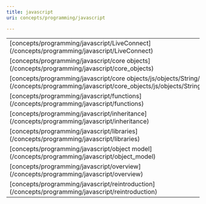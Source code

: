 ```yaml
---
title: javascript
uri: concepts/programming/javascript

---
```

<table class="mw-prefixindex-list-table">
<tr>
<td>
[concepts/programming/javascript/LiveConnect](/concepts/programming/javascript/LiveConnect)

</td>
<td>
[concepts/programming/javascript/OOJ](/concepts/programming/javascript/OOJ)
</td>
<td>
[concepts/programming/javascript/closures](/concepts/programming/javascript/closures)
</td>
</tr>
<tr>
<td>
[concepts/programming/javascript/core objects](/concepts/programming/javascript/core_objects)
</td>
<td>
[concepts/programming/javascript/core objects/js/objects/String/concat](/concepts/programming/javascript/core_objects/js/objects/String/concat)
</td>
<td>
[concepts/programming/javascript/core objects/js/objects/String/substr](/concepts/programming/javascript/core_objects/js/objects/String/substr)
</td>
</tr>
<tr>
<td>
[concepts/programming/javascript/core objects/js/objects/String/toLowerCase](/concepts/programming/javascript/core_objects/js/objects/String/toLowerCase)
</td>
<td>
[concepts/programming/javascript/core objects/js/objects/String/toUpperCase](/concepts/programming/javascript/core_objects/js/objects/String/toUpperCase)
</td>
<td>
[concepts/programming/javascript/expressions](/concepts/programming/javascript/expressions)
</td>
</tr>
<tr>
<td>
[concepts/programming/javascript/functions](/concepts/programming/javascript/functions)
</td>
<td>
[concepts/programming/javascript/future](/concepts/programming/javascript/future)
</td>
<td>
[concepts/programming/javascript/history](/concepts/programming/javascript/history)
</td>
</tr>
<tr>
<td>
[concepts/programming/javascript/inheritance](/concepts/programming/javascript/inheritance)
</td>
<td>
[concepts/programming/javascript/iterators](/concepts/programming/javascript/iterators)
</td>
<td>
[concepts/programming/javascript/json](/concepts/programming/javascript/json)
</td>
</tr>
<tr>
<td>
[concepts/programming/javascript/libraries](/concepts/programming/javascript/libraries)
</td>
<td>
[concepts/programming/javascript/liveconnect](/concepts/programming/javascript/liveconnect)
</td>
<td>
[concepts/programming/javascript/minification](/concepts/programming/javascript/minification)
</td>
</tr>
<tr>
<td>
[concepts/programming/javascript/object model](/concepts/programming/javascript/object_model)
</td>
<td>
[concepts/programming/javascript/objects](/concepts/programming/javascript/objects)
</td>
<td>
[concepts/programming/javascript/objects/js/objects/Object/getOwnPropertyNames](/concepts/programming/javascript/objects/js/objects/Object/getOwnPropertyNames)
</td>
</tr>
<tr>
<td>
[concepts/programming/javascript/overview](/concepts/programming/javascript/overview)
</td>
<td>
[concepts/programming/javascript/prototypes](/concepts/programming/javascript/prototypes)
</td>
<td>
[concepts/programming/javascript/regex](/concepts/programming/javascript/regex)
</td>
</tr>
<tr>
<td>
[concepts/programming/javascript/reintroduction](/concepts/programming/javascript/reintroduction)
</td>
<td>
[concepts/programming/javascript/values](/concepts/programming/javascript/values)
</td>
</tr>
</table>
